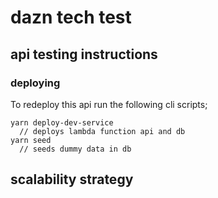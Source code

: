 # dazn tech test

## api testing instructions

### deploying

To redeploy this api run the following cli scripts;

```
yarn deploy-dev-service
  // deploys lambda function api and db
yarn seed
  // seeds dummy data in db
```

## scalability strategy